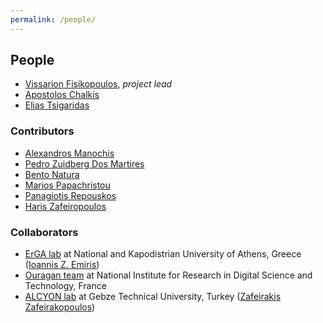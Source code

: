 ```yaml
---
permalink: /people/
---
```


## People

- <A HREF="https://vissarion.github.io">Vissarion Fisikopoulos</A>, *project lead*
- <A HREF="https://tolischal.github.io">Apostolos Chalkis</A>
- <A HREF="https://who.paris.inria.fr/Elias.Tsigaridas/">Elias Tsigaridas</A>


###  Contributors

- <A HREF="https://alexmanochis.github.io/aboutme/">Alexandros Manochis</A>
- <A HREF="https://pedrozudo.github.io/">Pedro Zuidberg Dos Martires</A>
- <A HREF="http://personal.lse.ac.uk/natura/">Bento Natura</A>
- <A HREF="https://papachristoumarios.github.io">Marios Papachristou</A>
- <A HREF="https://panagiotisrep.github.io/">Panagiotis Repouskos</A>
- <A HREF="https://hariszaf.github.io">Haris Zafeiropoulos</A>


### Collaborators

-  <A HREF="http://erga.di.uoa.gr">ErGA lab</A> at National and Kapodistrian University of Athens, Greece (<a href="http://cgi.di.uoa.gr/~emiris/">Ioannis Z. Emiris</a>)
-  <A HREF="https://team.inria.fr/ouragan">Ouragan team</A> at National Institute for Research in Digital Science and Technology, France
-  <A HREF="http://symbolic-computation.info">ALCYON lab</A> at Gebze Technical University, Turkey (<A HREF="http://zaf.zafeirakopoulos.info">Zafeirakis Zafeirakopoulos</A>)


